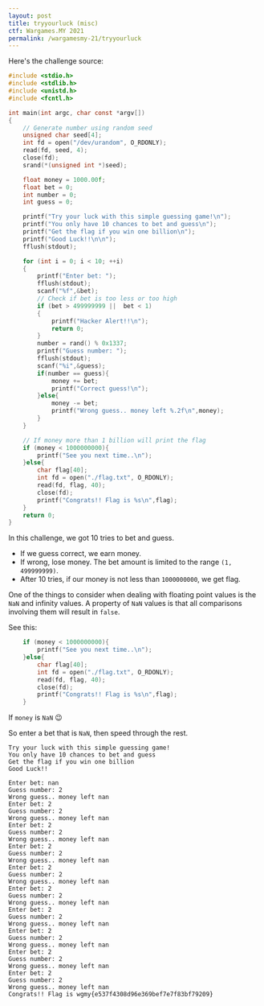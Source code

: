 ```yaml
---
layout: post
title: tryyourluck (misc)
ctf: Wargames.MY 2021
permalink: /wargamesmy-21/tryyourluck
---
```


Here's the challenge source:

```c
#include <stdio.h>
#include <stdlib.h>
#include <unistd.h>
#include <fcntl.h>

int main(int argc, char const *argv[])
{
	// Generate number using random seed
	unsigned char seed[4];
	int fd = open("/dev/urandom", O_RDONLY);
	read(fd, seed, 4);
	close(fd);
	srand(*(unsigned int *)seed);

	float money = 1000.00f;
	float bet = 0;
	int number = 0;
	int guess = 0;

	printf("Try your luck with this simple guessing game!\n");
	printf("You only have 10 chances to bet and guess\n");
	printf("Get the flag if you win one billion\n");
	printf("Good Luck!!\n\n");
	fflush(stdout);

	for (int i = 0; i < 10; ++i)
	{
		printf("Enter bet: ");
		fflush(stdout);
		scanf("%f",&bet);
		// Check if bet is too less or too high
		if (bet > 499999999 ||  bet < 1)
		{
			printf("Hacker Alert!!\n");
			return 0;
		}
		number = rand() % 0x1337;
		printf("Guess number: ");
		fflush(stdout);
		scanf("%i",&guess);
		if(number == guess){
			money += bet;
			printf("Correct guess!\n");
		}else{
			money -= bet;
			printf("Wrong guess.. money left %.2f\n",money);
		}
	}

	// If money more than 1 billion will print the flag
	if (money < 1000000000){
		printf("See you next time..\n");
	}else{
		char flag[40];
		int fd = open("./flag.txt", O_RDONLY);
		read(fd, flag, 40);
		close(fd);
		printf("Congrats!! Flag is %s\n",flag);
	}
	return 0;
}
```

In this challenge, we got 10 tries to bet and guess.
* If we guess correct, we earn money.
* If wrong, lose money. The bet amount is limited to the range `(1, 499999999)`.
* After 10 tries, if our money is not less than `1000000000`, we get flag.

One of the things to consider when dealing with floating point values is the `NaN` and infinity values. A property of `NaN` values is that all comparisons involving them will result in `false`.

See this:

```c
	if (money < 1000000000){
		printf("See you next time..\n");
	}else{
		char flag[40];
		int fd = open("./flag.txt", O_RDONLY);
		read(fd, flag, 40);
		close(fd);
		printf("Congrats!! Flag is %s\n",flag);
	}
```

If `money` is `NaN` 😉

So enter a bet that is `NaN`, then speed through the rest.

```
Try your luck with this simple guessing game!
You only have 10 chances to bet and guess
Get the flag if you win one billion
Good Luck!!

Enter bet: nan
Guess number: 2
Wrong guess.. money left nan
Enter bet: 2
Guess number: 2
Wrong guess.. money left nan
Enter bet: 2
Guess number: 2
Wrong guess.. money left nan
Enter bet: 2
Guess number: 2
Wrong guess.. money left nan
Enter bet: 2
Guess number: 2
Wrong guess.. money left nan
Enter bet: 2
Guess number: 2
Wrong guess.. money left nan
Enter bet: 2
Guess number: 2
Wrong guess.. money left nan
Enter bet: 2
Guess number: 2
Wrong guess.. money left nan
Enter bet: 2
Guess number: 2
Wrong guess.. money left nan
Enter bet: 2
Guess number: 2
Wrong guess.. money left nan
Congrats!! Flag is wgmy{e537f4308d96e369bef7e7f83bf79209}
```


